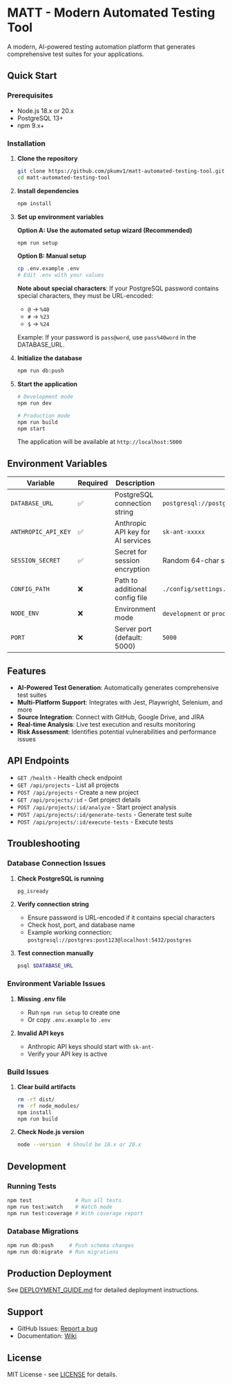 # MATT - Modern Automated Testing Tool

A modern, AI-powered testing automation platform that generates comprehensive test suites for your applications.

## Quick Start

### Prerequisites

- Node.js 18.x or 20.x
- PostgreSQL 13+
- npm 9.x+

### Installation

1. **Clone the repository**
   ```bash
   git clone https://github.com/pkumv1/matt-automated-testing-tool.git
   cd matt-automated-testing-tool
   ```

2. **Install dependencies**
   ```bash
   npm install
   ```

3. **Set up environment variables**
   
   **Option A: Use the automated setup wizard (Recommended)**
   ```bash
   npm run setup
   ```
   
   **Option B: Manual setup**
   ```bash
   cp .env.example .env
   # Edit .env with your values
   ```

   **Note about special characters**: If your PostgreSQL password contains special characters, they must be URL-encoded:
   - `@` → `%40`
   - `#` → `%23`
   - `$` → `%24`
   
   Example: If your password is `pass@word`, use `pass%40word` in the DATABASE_URL.

4. **Initialize the database**
   ```bash
   npm run db:push
   ```

5. **Start the application**
   ```bash
   # Development mode
   npm run dev

   # Production mode
   npm run build
   npm start
   ```

   The application will be available at `http://localhost:5000`

## Environment Variables

| Variable | Required | Description | Example |
|----------|----------|-------------|---------|
| `DATABASE_URL` | ✅ | PostgreSQL connection string | `postgresql://postgres:post123@localhost:5432/postgres` |
| `ANTHROPIC_API_KEY` | ✅ | Anthropic API key for AI services | `sk-ant-xxxxx` |
| `SESSION_SECRET` | ✅ | Secret for session encryption | Random 64-char string |
| `CONFIG_PATH` | ❌ | Path to additional config file | `./config/settings.json` |
| `NODE_ENV` | ❌ | Environment mode | `development` or `production` |
| `PORT` | ❌ | Server port (default: 5000) | `5000` |

## Features

- **AI-Powered Test Generation**: Automatically generates comprehensive test suites
- **Multi-Platform Support**: Integrates with Jest, Playwright, Selenium, and more
- **Source Integration**: Connect with GitHub, Google Drive, and JIRA
- **Real-time Analysis**: Live test execution and results monitoring
- **Risk Assessment**: Identifies potential vulnerabilities and performance issues

## API Endpoints

- `GET /health` - Health check endpoint
- `GET /api/projects` - List all projects
- `POST /api/projects` - Create a new project
- `GET /api/projects/:id` - Get project details
- `POST /api/projects/:id/analyze` - Start project analysis
- `POST /api/projects/:id/generate-tests` - Generate test suite
- `POST /api/projects/:id/execute-tests` - Execute tests

## Troubleshooting

### Database Connection Issues

1. **Check PostgreSQL is running**
   ```bash
   pg_isready
   ```

2. **Verify connection string**
   - Ensure password is URL-encoded if it contains special characters
   - Check host, port, and database name
   - Example working connection: `postgresql://postgres:post123@localhost:5432/postgres`

3. **Test connection manually**
   ```bash
   psql $DATABASE_URL
   ```

### Environment Variable Issues

1. **Missing .env file**
   - Run `npm run setup` to create one
   - Or copy `.env.example` to `.env`

2. **Invalid API keys**
   - Anthropic API keys should start with `sk-ant-`
   - Verify your API key is active

### Build Issues

1. **Clear build artifacts**
   ```bash
   rm -rf dist/
   rm -rf node_modules/
   npm install
   npm run build
   ```

2. **Check Node.js version**
   ```bash
   node --version  # Should be 18.x or 20.x
   ```

## Development

### Running Tests
```bash
npm test              # Run all tests
npm run test:watch    # Watch mode
npm run test:coverage # With coverage report
```

### Database Migrations
```bash
npm run db:push     # Push schema changes
npm run db:migrate  # Run migrations
```

## Production Deployment

See [DEPLOYMENT_GUIDE.md](./DEPLOYMENT_GUIDE.md) for detailed deployment instructions.

## Support

- GitHub Issues: [Report a bug](https://github.com/pkumv1/matt-automated-testing-tool/issues)
- Documentation: [Wiki](https://github.com/pkumv1/matt-automated-testing-tool/wiki)

## License

MIT License - see [LICENSE](./LICENSE) for details.
